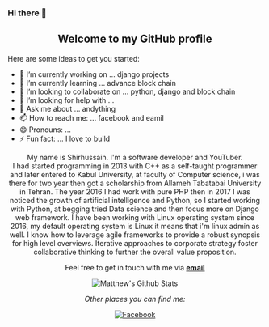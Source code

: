 ### Hi there 👋

<!--
**Shirhussain/Shirhussain** is a ✨ _special_ ✨ repository because its `README.md` (this file) appears on your GitHub profile.
-->
<div align="center">
<h2>Welcome to my GitHub profile</h2>
</div>

Here are some ideas to get you started:

- 🔭 I’m currently working on ... django projects 
- 🌱 I’m currently learning ... advance block chain 
- 👯 I’m looking to collaborate on ... python, django and block chain 
- 🤔 I’m looking for help with ... 
- 💬 Ask me about ... andything 
- 📫 How to reach me: ... facebook and eamil 
- 😄 Pronouns: ...
- ⚡ Fun fact: ... I love to build 

<div align="center">

My name is Shirhussain. I'm a software developer and YouTuber. <br />
I had started programming in 2013 with C++ as a self-taught programmer and later entered to Kabul University, at faculty of Computer science, i was there for two year then got a scholarship from Allameh Tabatabai University in Tehran. The year 2016 I had work with pure PHP then in 2017 I was noticed the growth of artificial intelligence and Python, so I started working with Python, at begging tried Data science and then focus more on Django web framework. I have been working with Linux operating system since 2016, my default operating system is Linux it means that i'm linux admin as well. I know how to leverage agile frameworks to provide a robust synopsis for high level overviews. Iterative approaches to corporate strategy foster collaborative thinking to further the overall value proposition.

</div>

<div align="center">

Feel free to get in touch with me via <a href="mailto:sh.danishyar@gmail.com"><b>email</b></a>
</div>

<div align="center">

<img align="center" src="https://github-readme-stats.vercel.app/api?username=Shirhussain&&show_icons=true&title_color=161e2e&icon_color=31c48d&text_color=4b5563&bg_color=f4f5f7" alt="Matthew's Github Stats">


<i>Other places you can find me:</i><br>

<a href="https://www.facebook.com/Hu3in.Danishyar" target="_blank"><img src="https://img.shields.io/badge/Facebook-%231877F2.svg?&style=flat-square&logo=facebook&logoColor=white" alt="Facebook"></a>

</div>


